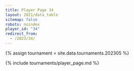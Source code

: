 ```yaml
---
title: Player Page 34
layout: 2021/data_table
sitemap: false
robots: noindex
player_id: "34"
redirect_from:
  - /2023/34/
---
```

{% assign tournament = site.data.tournaments.202305 %}

{% include tournaments/player_page.md %}
